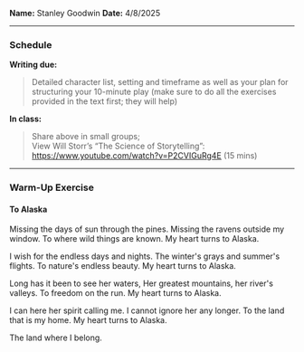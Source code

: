 **Name:** Stanley Goodwin
**Date:** 4/8/2025

---
### Schedule
**Writing due:**
> Detailed character list, setting and timeframe as well as your plan for structuring your 10-minute play (make sure to do all the exercises provided in the text first; they will help)  

**In class:** 
> Share above in small groups;  
> View Will Storr’s “The Science of Storytelling”: https://www.youtube.com/watch?v=P2CVIGuRg4E (15 mins)

---
### Warm-Up Exercise
#### To Alaska
Missing the days of sun through the pines.
Missing the ravens outside my window.
To where wild things are known.
My heart turns to Alaska.

I wish for the endless days and nights.
The winter's grays and summer's flights.
To nature's endless beauty.
My heart turns to Alaska.

Long has it been to see her waters,
Her greatest mountains, her river's valleys.
To freedom on the run.
My heart turns to Alaska.

I can here her spirit calling me.
I cannot ignore her any longer.
To the land that is my home.
My heart turns to Alaska.

The land where I belong.


